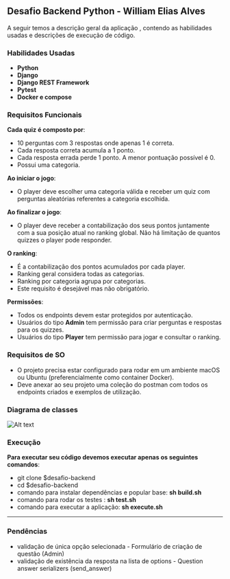 ##  Desafio Backend Python - William Elias Alves

A seguir temos a descrição geral da aplicação , contendo as habilidades usadas e descrições de execução de código.


### Habilidades Usadas

* **Python**
* **Django**
* **Django REST Framework**
* **Pytest** 
* **Docker e compose** 

### Requisitos Funcionais

**Cada quiz é composto por**:

* 10 perguntas com 3 respostas onde apenas 1 é correta.
* Cada resposta correta acumula a 1 ponto.
* Cada resposta errada perde 1 ponto. A menor pontuação possível é 0.
* Possui uma categoria.

**Ao iniciar o jogo**:

* O player deve escolher uma categoria válida e receber um quiz com perguntas aleatórias referentes a categoria escolhida.

**Ao finalizar o jogo**:

* O player deve receber a contabilização dos seus pontos juntamente com a sua posição atual no ranking global. Não há limitação de quantos quizzes o player pode responder.

**O ranking**:

* É a contabilização dos pontos acumulados por cada player.
* Ranking geral considera todas as categorias.
* Ranking por categoria agrupa por categorias.
* Este requisito é desejável mas não obrigatório.

**Permissões**:

* Todos os endpoints devem estar protegidos por autenticação.
* Usuários do tipo **Admin** tem permissão para criar perguntas e respostas para os quizzes.
* Usuários do tipo **Player** tem permissão para jogar e consultar o ranking.


### Requisitos de SO

* O projeto precisa estar configurado para rodar em um ambiente macOS ou Ubuntu (preferencialmente como container Docker).
* Deve anexar ao seu projeto uma coleção do postman com todos os endpoints criados e exemplos de utilização.

### Diagrama de classes

![Alt text](https://github.com/williamelias/desafio-backend/blob/dev/class_diagram.png)


### Execução

**Para executar seu código devemos executar apenas os seguintes comandos**:

* git clone $desafio-backend
* cd $desafio-backend
* comando para instalar dependências e popular base: **sh build.sh**
* comando para rodar os testes : **sh test.sh**
* comando para executar a aplicação: **sh execute.sh**

***

### Pendências

* validação de única opção selecionada - Formulário de criação de questão (Admin) 
* validação de existência da resposta na lista de options - Question answer serializers (send_answer)
